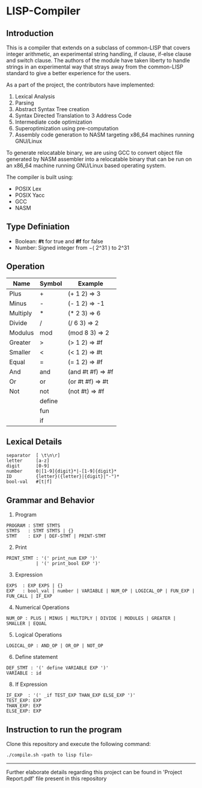 # LISP-Compiler

## Introduction

This is a compiler that extends on a subclass of common-LISP that covers integer arithmetic, an experimental string handling, if clause, if-else clause and switch clause. The authors of the module have taken liberty to handle strings in an experimental way that strays away from the common-LISP standard to give a better experience for the users.

As a part of the project, the contributors have implemented:
1) Lexical Analysis
2) Parsing
3) Abstract Syntax Tree creation
4) Syntax Directed Translation to 3 Address Code 
5) Intermediate code optimization
6) Superoptimization using pre-computation
7) Assembly code generation to NASM targeting x86_64 machines running GNU/Linux

To generate relocatable binary, we are using GCC to convert object file generated by NASM assembler into a relocatable binary that can be run on an x86_64 machine running GNU/Linux based operating system.

The compiler is built using:
* POSIX Lex
* POSIX Yacc
* GCC
* NASM

## Type Definiation

* Boolean: **#t** for true and **#f** for false
* Number: Signed integer from −( 2^31 ) to 2^31


## Operation

| Name | Symbol | Example |
| ---- | - | ----------- |
| Plus | + | (+ 1 2) => 3 |
| Minus| - | (- 1 2) => -1 |
| Multiply | * | (* 2 3) => 6 |
| Divide | / | (/ 6 3) => 2 |
| Modulus | mod| (mod 8 3) => 2 |
| Greater | > | (> 1 2) => #f |
| Smaller | < | (< 1 2) => #t |
| Equal | = | (= 1 2) => #f |
| And | and | (and #t #f) => #f |
| Or | or | (or #t #f) => #t |
| Not | not | (not #t) => #f |
| | define |
| | fun |
| | if |

## Lexical Details

```
separator  [ \t\n\r]
letter     [a-z]
digit      [0-9]
number     0|[1-9]{digit}*|-[1-9]{digit}*
ID         {letter}({letter}|{digit}|"-")*
bool-val   #[t|f]
```

## Grammar and Behavior

1. Program
```
PROGRAM : STMT STMTS
STMTS   : STMT STMTS | {}
STMT    : EXP | DEF-STMT | PRINT-STMT
```

2. Print
```
PRINT_STMT : '(' print_num EXP ')' 
           | '(' print_bool EXP ')'
```

3. Expression
```
EXPS  : EXP EXPS | {}
EXP   : bool_val | number | VARIABLE | NUM_OP | LOGICAL_OP | FUN_EXP | FUN_CALL | IF_EXP 
```

4. Numerical Operations 

```
NUM_OP : PLUS | MINUS | MULTIPLY | DIVIDE | MODULES | GREATER | SMALLER | EQUAL
```

5. Logical Operations

```
LOGICAL_OP : AND_OP | OR_OP | NOT_OP
```

6. Define statement

```
DEF_STMT : '(' define VARIABLE EXP ')'
VARIABLE : id 
```


8. If Expression

```
IF_EXP  : '(' _if TEST_EXP THAN_EXP ELSE_EXP ')' 
TEST_EXP: EXP             
THAN_EXP: EXP             
ELSE_EXP: EXP 
```

## Instruction to run the program

Clone this repository and execute the following command:

```bash
./compile.sh <path to lisp file> 
```
---

Further elaborate details regarding this project can be found in 'Project Report.pdf' file present in this repository
